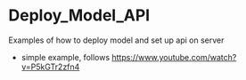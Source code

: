 # Deploy_Model_API
Examples of how to deploy model and set up api on server


- simple example, follows https://www.youtube.com/watch?v=P5kGTr2zfn4

